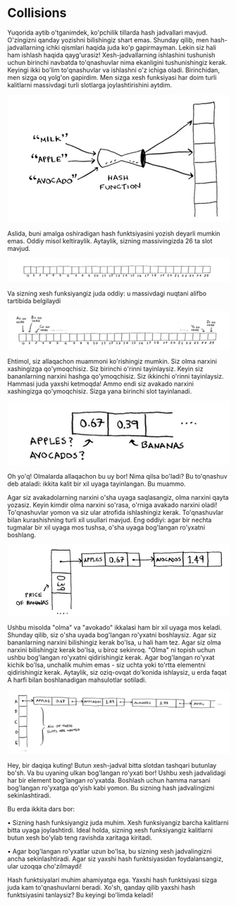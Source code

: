 # Collisions

Yuqorida aytib o'tganimdek, ko'pchilik tillarda hash jadvallari mavjud. O'zingizni qanday yozishni bilishingiz shart emas. Shunday qilib, men hash-jadvallarning ichki qismlari haqida juda ko'p gapirmayman. Lekin siz hali ham ishlash haqida qayg'urasiz! Xesh-jadvallarning ishlashini tushunish uchun birinchi navbatda to'qnashuvlar nima ekanligini tushunishingiz kerak. Keyingi ikki bo'lim to'qnashuvlar va ishlashni o'z ichiga oladi. Birinchidan, men sizga oq yolg'on gapirdim. Men sizga xesh funksiyasi har doim turli kalitlarni massivdagi turli slotlarga joylashtirishini aytdim.

![Hash function](image-28.png)

Aslida, buni amalga oshiradigan hash funktsiyasini yozish deyarli mumkin emas. Oddiy misol keltiraylik. Aytaylik, sizning massivingizda 26 ta slot mavjud.

![slots](image-29.png)

Va sizning xesh funksiyangiz juda oddiy: u massivdagi nuqtani alifbo tartibida belgilaydi

![items](image-30.png)

Ehtimol, siz allaqachon muammoni ko'rishingiz mumkin. Siz olma narxini xashingizga qo'ymoqchisiz. Siz birinchi o'rinni tayinlaysiz. Keyin siz bananlarning narxini hashga qo'ymoqchisiz. Siz ikkinchi o'rinni tayinlaysiz. Hammasi juda yaxshi ketmoqda! Ammo endi siz avakado narxini xashingizga qo'ymoqchisiz. Sizga yana birinchi slot tayinlanadi.

![slots](image-31.png)

Oh yo'q! Olmalarda allaqachon bu uy bor! Nima qilsa bo'ladi? Bu to'qnashuv deb ataladi: ikkita kalit bir xil uyaga tayinlangan. Bu muammo.

Agar siz avakadolarning narxini o'sha uyaga saqlasangiz, olma narxini qayta yozasiz. Keyin kimdir olma narxini so'rasa, o'rniga avakado narxini oladi! To'qnashuvlar yomon va siz ular atrofida ishlashingiz kerak. To'qnashuvlar bilan kurashishning turli xil usullari mavjud. Eng oddiyi: agar bir nechta tugmalar bir xil uyaga mos tushsa, o'sha uyaga bog'langan ro'yxatni boshlang.

![linked list](image-32.png)

Ushbu misolda "olma" va "avokado" ikkalasi ham bir xil uyaga mos keladi. Shunday qilib, siz o'sha uyada bog'langan ro'yxatni boshlaysiz. Agar siz bananlarning narxini bilishingiz kerak bo'lsa, u hali ham tez. Agar siz olma narxini bilishingiz kerak bo'lsa, u biroz sekinroq. "Olma" ni topish uchun ushbu bog'langan ro'yxatni qidirishingiz kerak. Agar bog'langan ro'yxat kichik bo'lsa, unchalik muhim emas - siz uchta yoki to'rtta elementni qidirishingiz kerak. Aytaylik, siz oziq-ovqat do'konida ishlaysiz, u erda faqat A harfi bilan boshlanadigan mahsulotlar sotiladi.


![fruits hash](image-33.png)

Hey, bir daqiqa kuting! Butun xesh-jadval bitta slotdan tashqari butunlay bo'sh. Va bu uyaning ulkan bog'langan ro'yxati bor! Ushbu xesh jadvalidagi har bir element bog'langan ro'yxatda. Boshlash uchun hamma narsani bog'langan ro'yxatga qo'yish kabi yomon. Bu sizning hash jadvalingizni sekinlashtiradi. 

Bu erda ikkita dars bor:

• Sizning hash funksiyangiz juda muhim. Xesh funksiyangiz barcha kalitlarni bitta uyaga joylashtirdi. Ideal holda, sizning xesh funksiyangiz kalitlarni butun xesh bo'ylab teng ravishda xaritaga kiritadi.

• Agar bog'langan ro'yxatlar uzun bo'lsa, bu sizning xesh jadvalingizni ancha sekinlashtiradi. Agar siz yaxshi hash funktsiyasidan foydalansangiz, ular uzoqqa cho'zilmaydi!

Hash funktsiyalari muhim ahamiyatga ega. Yaxshi hash funktsiyasi sizga juda kam to'qnashuvlarni beradi. Xo'sh, qanday qilib yaxshi hash funktsiyasini tanlaysiz? Bu keyingi bo'limda keladi!
